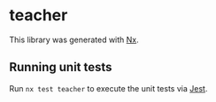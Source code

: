 # teacher

This library was generated with [Nx](https://nx.dev).





## Running unit tests

Run `nx test teacher` to execute the unit tests via [Jest](https://jestjs.io).


